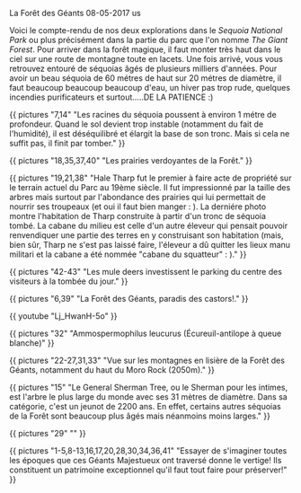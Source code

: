 La Forêt des Géants
08-05-2017
us

Voici le compte-rendu de nos deux explorations dans le *Sequoia National Park* ou plus précisément dans la partie du parc que l'on nomme *The Giant Forest*. Pour arriver dans la forêt magique, il faut monter très haut dans le ciel sur une route de montagne toute en lacets. Une fois arrivé, vous vous retrouvez entouré de séquoias âgés de plusieurs milliers d'années. Pour avoir un beau séquoia de 60 métres de haut sur 20 métres de diamètre, il faut beaucoup beaucoup beaucoup d'eau, un hiver pas trop rude, quelques incendies purificateurs et surtout.....DE LA PATIENCE :)

{{ pictures "7,14" "Les racines du séquoia poussent à environ 1 métre de profondeur. Quand le sol devient trop instable (notamment du fait de l'humidité), il est déséquilibré et élargit la base de son tronc. Mais si cela ne suffit pas, il finit par tomber." }}

{{ pictures "18,35,37,40" "Les prairies verdoyantes de la Forêt." }}

{{ pictures "19,21,38" "Hale Tharp fut le premier à faire acte de propriété sur le terrain actuel du Parc au 19ème siècle. Il fut impressionné par la taille des arbres mais surtout par l'abondance des prairies qui lui permettait de nourrir ses troupeaux (et oui il faut bien manger : ). La derniére photo montre l'habitation de Tharp construite à partir d'un tronc de séquoia tombé. La cabane du milieu est celle d'un autre éleveur qui pensait pouvoir renvendiquer une partie des terres en y construisant son habitation (mais, bien sûr, Tharp ne s'est pas laissé faire, l'éleveur a dû quitter les lieux manu militari et  la cabane a été nommée \"cabane du squatteur\" : )." }}

{{ pictures "42-43" "Les mule deers investissent le parking du centre des visiteurs à la tombée du jour." }}

{{ pictures "6,39" "La Forêt des Géants, paradis des castors!." }}

<div class="center">
  {{ youtube "Lj_HwanH-5o" }}
</div>

{{ pictures "32" "Ammospermophilus leucurus (Écureuil-antilope à queue blanche)" }}

{{ pictures "22-27,31,33" "Vue sur les montagnes en lisière de la Forêt des Géants, notamment du haut du Moro Rock (2050m)." }}

{{ pictures "15" "Le General Sherman Tree, ou le Sherman pour les intimes, est l'arbre le plus large du monde avec ses 31 mètres de diamètre. Dans sa catégorie, c'est un jeunot de 2200 ans. En effet, certains autres séquoias de la Forêt sont beaucoup plus âgés mais néanmoins moins larges." }}

{{ pictures "29" "" }}

{{ pictures "1-5,8-13,16,17,20,28,30,34,36,41" "Essayer de s'imaginer toutes les époques que ces Géants Majestueux ont traversé donne le vertige! Ils constituent un patrimoine exceptionnel qu'il faut tout faire pour préserver!" }}
